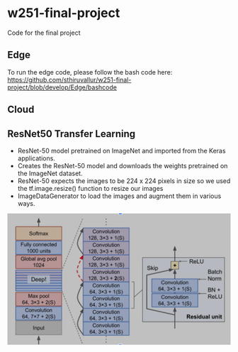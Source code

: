 # w251-final-project
Code for the final project


## Edge
To run the edge code, please follow the bash code here: https://github.com/sthiruvallur/w251-final-project/blob/develop/Edge/bashcode

## Cloud

## ResNet50 Transfer Learning
* ResNet-50 model pretrained on ImageNet and imported from the Keras applications.
* Creates the ResNet-50 model and downloads the weights pretrained on the ImageNet dataset.
* ResNet-50 expects the images to be 224 x 224 pixels in size so we used the tf.image.resize() function to resize our images
* ImageDataGenerator to load the images and augment them in various ways.

![ResNet50](./Cloud/Models/ResNet50/resnet50architecture.png)
